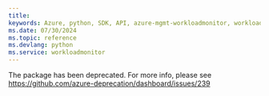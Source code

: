 ```yaml
---
title: 
keywords: Azure, python, SDK, API, azure-mgmt-workloadmonitor, workloadmonitor
ms.date: 07/30/2024
ms.topic: reference
ms.devlang: python
ms.service: workloadmonitor
---
```

The package has been deprecated. For more info, please see https://github.com/azure-deprecation/dashboard/issues/239

